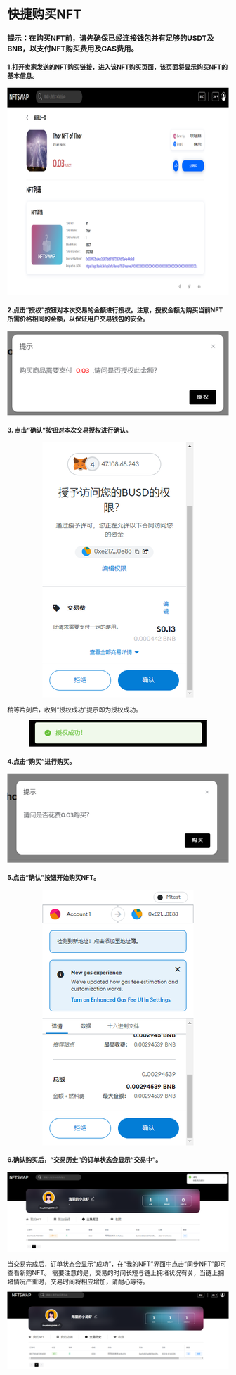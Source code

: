 # 快捷购买NFT

### 提示：在购买NFT前，请先确保已经连接钱包并有足够的USDT及BNB，以支付NFT购买费用及GAS费用。

#### 1.打开卖家发送的NFT购买链接，进入该NFT购买页面，该页面将显示购买NFT的基本信息。

<div align=center>
  <img src="https://github.com/NFTswapWhitePaper/Pictures/blob/main/%E5%BF%AB%E6%8D%B7%E8%B4%AD%E4%B9%B0NFT%E9%A1%B5%E9%9D%A2.png" width="1000" height="472">
</div>
 
#### 2.点击“授权”按钮对本次交易的金额进行授权。注意，授权金额为购买当前NFT所需价格相同的金额，以保证用户交易钱包的安全。

<div align=center>
  <img src="https://github.com/NFTswapWhitePaper/Pictures/blob/main/%E5%BF%AB%E6%8D%B7%E8%B4%AD%E4%B9%B01.png">
</div>

#### 3. 点击“确认”按钮对本次交易授权进行确认。

<div align=center>
  <img src="https://github.com/NFTswapWhitePaper/Pictures/blob/main/%E6%89%93%E5%8C%85%E8%B4%AD%E4%B9%B0%E6%8E%88%E6%9D%83%E7%A1%AE%E8%AE%A4.png">
</div>

稍等片刻后，收到“授权成功”提示即为授权成功。

<div align=center>
  <img src="https://github.com/NFTswapWhitePaper/Pictures/blob/main/%E5%BF%AB%E6%8D%B7%E8%B4%AD%E4%B9%B0%E6%8E%88%E6%9D%83%E6%88%90%E5%8A%9F.png">
</div>
 
#### 4.点击“购买”进行购买。

<div align=center>
  <img src="https://github.com/NFTswapWhitePaper/Pictures/blob/main/%E5%BF%AB%E6%8D%B7%E8%B4%AD%E4%B9%B0%E8%B4%AD%E4%B9%B0%E7%A1%AE%E8%AE%A4%E6%94%AF%E4%BB%98.png">
</div>

#### 5.点击“确认”按钮开始购买NFT。
 
<div align=center>
  <img src="https://github.com/NFTswapWhitePaper/Pictures/blob/main/%E5%BF%AB%E6%8D%B7%E8%B4%AD%E4%B9%B0%E8%B4%AD%E4%B9%B0%E7%A1%AE%E8%AE%A4.png">
</div> 

#### 6.确认购买后，“交易历史”的订单状态会显示“交易中”。
 
<div align=center>
  <img src="https://github.com/NFTswapWhitePaper/Pictures/blob/main/%E5%BF%AB%E6%8D%B7%E8%B4%AD%E4%B9%B0%E4%BA%A4%E6%98%93%E4%B8%AD.png">
</div> 
 
当交易完成后，订单状态会显示“成功”，在“我的NFT”界面中点击“同步NFT”即可查看新购NFT。
需要注意的是，交易的时间长短与链上拥堵状况有关，当链上拥堵情况严重时，交易时间将相应增加，请耐心等待。

<div align=center>
  <img src="https://github.com/NFTswapWhitePaper/Pictures/blob/main/%E5%BF%AB%E6%8D%B7%E8%B4%AD%E4%B9%B0%E8%B4%AD%E4%B9%B0%E6%88%90%E5%8A%9F.png">
</div> 
 
